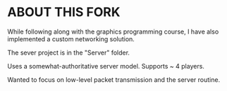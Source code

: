 # ABOUT THIS FORK
While following along with the graphics programming course, I have also implemented a custom networking solution.

The sever project is in the "Server" folder.

Uses a somewhat-authoritative server model. Supports ~ 4 players.

Wanted to focus on low-level packet transmission and the server routine.
